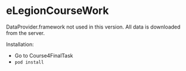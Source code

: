 # eLegionCourseWork
DataProvider.framework not used in this version. All data is downloaded from the server.

Installation: 
- Go to Course4FinalTask
- `pod install`
